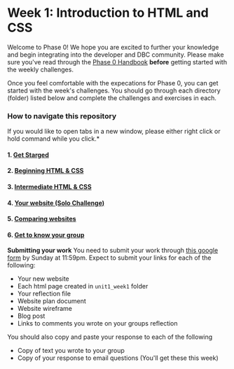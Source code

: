 # Week 1: Introduction to HTML and CSS

Welcome to Phase 0! We hope you are excited to further your knowledge and begin integrating into the developer and DBC community. Please make sure you've read through the [Phase 0 Handbook](https://github.com/devbootcamp/phase_0_handbook) **before** getting started with the weekly challenges. 

Once you feel comfortable with the expecations for Phase 0, you can get started with the week's challenges. You should go through each directory (folder) listed below and complete the challenges and exercises in each.  

### How to navigate this repository
If you would like to open tabs in a new window, please either right click or hold command while you click.* 

#### 1. [Get Starged](1_Get_Started/)
#### 2. [Beginning HTML & CSS](2_Beginning_HTML_CSS/)
#### 3. [Intermediate HTML & CSS](3_Intermediate_HTML_CSS/)
#### 4. [Your website **(Solo Challenge)**](4_Your_Own_Website_Solo_Challenge/)
#### 5. [Comparing websites](5_Comparing_Websites/)
#### 6. [Get to know your group](6_Get_to_know_your_group/)
<!-- #### 7. [Cultural Awareness](7_Cultural_Awareness/)-->

**Submitting your work**
You need to submit your work through [this google form](https://docs.google.com/a/devbootcamp.com/forms/d/1ZnjWLxOqcIg92upyYGlD-7kmJzAdpTbjezHB1YQ34fY/viewform) by Sunday at 11:59pm. Expect to submit your links for each of the following:

* Your new website
* Each html page created in `unit1_week1` folder
* Your reflection file
* Website plan document
* Website wireframe
* Blog post
* Links to comments you wrote on your groups reflection

You should also copy and paste your response to each of the following
* Copy of text you wrote to your group
* Copy of your response to email questions (You'll get these this week)

